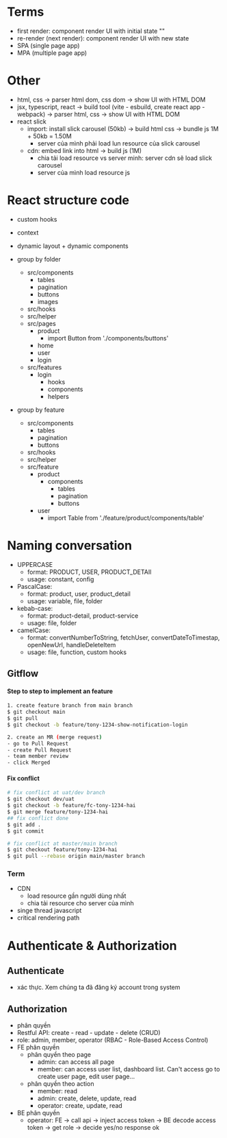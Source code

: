 # Terms
- first render: component render UI with initial state ""
- re-render (next render): component render UI with new state
- SPA (single page app)
- MPA (multiple page app)

# Other
- html, css -> parser html dom, css dom -> show UI with HTML DOM 
- jsx, typescript, react -> build tool (vite - esbuild, create react app - webpack) -> parser html, css -> show UI with HTML DOM
- react slick
  - import: install slick carousel (50kb) -> build html css -> bundle js 1M + 50kb = 1.50M
    - server của mình phải load lun resource của slick carousel
  - cdn: embed link into html -> build js (1M)
    - chia tải load resource vs server minh: server cdn sẽ load slick carousel
    - server của mình load resource js

# React structure code 
- custom hooks
- context
- dynamic layout + dynamic components
- group by folder
  - src/components
    - tables
    - pagination
    - buttons
    - images
  - src/hooks
  - src/helper
  - src/pages
    - product
        - import Button from './components/buttons'
    - home
    - user
    - login
  - src/features
    - login
        - hooks
        - components
        - helpers

- group by feature
    - src/components
      - tables
      - pagination
      - buttons
    - src/hooks
    - src/helper
    - src/feature
      - product
        - components
            - tables
            - pagination
            - buttons
      - user
        - import Table from './feature/product/components/table'

# Naming conversation
- UPPERCASE
  - format: PRODUCT, USER, PRODUCT_DETAIl
  - usage: constant, config
- PascalCase: 
  - format: product, user, product_detail
  - usage: variable, file, folder
- kebab-case: 
  - format: product-detail, product-service
  - usage:  file, folder
- camelCase:
  - format: convertNumberToString, fetchUser, convertDateToTimestap, openNewUrl, handleDeleteItem
  - usage:  file, function, custom hooks


## Gitflow

#### Step to step to implement an feature
```bash
1. create feature branch from main branch
$ git checkout main
$ git pull
$ git checkout -b feature/tony-1234-show-notification-login

2. create an MR (merge request)
- go to Pull Request 
- create Pull Request
- team member review
- click Merged
```

#### Fix conflict
```bash
# fix conflict at uat/dev branch
$ git checkout dev/uat
$ git checkout -b feature/fc-tony-1234-hai 
$ git merge feature/tony-1234-hai
## fix conflict done
$ git add .
$ git commit

# fix conflict at master/main branch
$ git checkout feature/tony-1234-hai
$ git pull --rebase origin main/master branch
```

### Term
- CDN
  - load resource gần người dùng nhất
  - chia tải resource cho server của mình
- singe thread javascript
- critical rendering path

# Authenticate & Authorization

## Authenticate
- xác thực. Xem chúng ta đã đăng ký account trong system

## Authorization
- phân quyền
- Restful API: create - read - update - delete (CRUD)
- role: admin, member, operator (RBAC - Role-Based Access Control)
- FE phân quyền
  - phân quyền theo page
    - admin: can access all page
    - member: can access user list, dashboard list. Can't access go to create user page, edit user page...
  - phân quyền theo action
    - member: read
    - admin: create, delete, update, read
    - operator: create, update, read
- BE phân quyền
  - operator: FE -> call api -> inject access token -> BE decode access token -> get role -> decide yes/no response ok